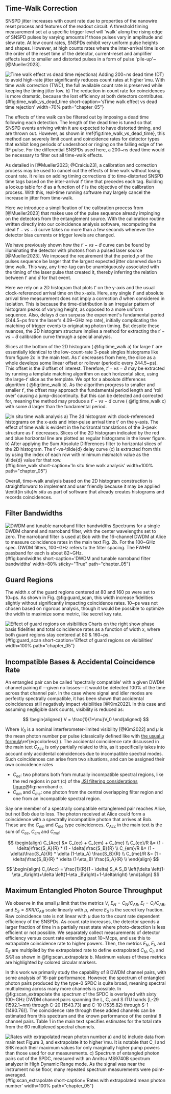 ## Time-Walk Correction
SNSPD jitter increases with count rate due to properties of the nanowire reset process and features of the readout circuit. A threshold timing measurement set at a specific trigger level will 'walk' along the rising edge of SNSPD pulses by varying amounts if those pulses vary in amplitude and slew rate. At low count rates, SNSPDs exhibit very uniform pulse heights and shapes. However, at high counts rates where the inter-arrival time is on the order of the reset time of the detector, current-reset and amplifier effects lead to smaller and distorted pulses in a form of pulse 'pile-up'~[@Mueller2023]. 

<!-- \begin{figure}[H]
    \centering
    \includegraphics[width=0.7\linewidth]{time_walk_comparison_light.pdf}
    \caption{a) Adding 200~ns dead time (DT) to avoid high-rate jitter significantly reduces count rates at higher $\mu$. With time walk correction (TWC), the full available count rate is preserved while keeping the timing jitter low. b) The reduction in count rate for coincidences is more dramatic, because the lost efficiency at both detectors contrinbutes. }
    \label{fig:time_walk_vs_dead_time}
\end{figure} -->
![**Time walk effect vs dead time rejection**a) Adding 200~ns dead time (DT) to avoid high-rate jitter significantly reduces count rates at higher $\mu$. With time walk correction (TWC), the full available count rate is preserved while keeping the timing jitter low. b) The reduction in count rate for coincidences is more dramatic, because the lost efficiency at both detectors contributes.](./figs/time_walk_comparison_light.svg){#fig:time_walk_vs_dead_time short-caption='sTime walk effect vs dead time rejection' width=70% path="chapter_05"}

The effects of time walk can be filtered out by imposing a dead time following each detection. The length of the dead time is tuned so that SNSPD events arriving within it are expected to have distorted timing, and are thrown out. However, as shown in \ref{fig:time_walk_vs_dead_time}, this method can severely limit count and coincidence rates for detector types that exhibit long periods of undershoot or ringing on the falling edge of the RF pulse. For the differential SNSPDs used here, a 200~ns dead time would be necessary to filter out all time-walk effects. 

As detailed in [@Mueller2023; @Craiciu23], a calibration and correction process may be used to cancel out the effects of time walk without losing count rate. It relies on adding timing corrections $\tilde{d}$ to time-distorted SNSPD time tags based on the inter-arrival $t'$ time that precedes each tag. Building a lookup table for $\tilde{d}$ as a function of $t'$ is the objective of the calibration process. With this, real-time running software may largely cancel the increase in jitter from time-walk. 

Here we introduce a simplification of the calibration process from [@Mueller2023] that makes use of the pulse sequence already impinging on the detectors from the entanglement source. With the calibration routine written directly into our coincidence analysis software, recomputing the ideal $t'-vs-\tilde{d}$ curve takes no more than a few seconds whenever the detector bias currents or trigger levels are changed. 

We have previously shown how the $t'-vs-\tilde{d}$ curve can be found by illuminating the detector with photons from a pulsed laser source [@Mueller2023]. We imposed the requirement that the period $p$ of the pulses sequence be larger that the largest expected jitter observed due to time walk. This way, any time-tag can be unambiguously associated with the timing of the laser pulse that created it, thereby inferring the relation between $t'$ and $\tilde{d}$ for that event. 

Here we rely on a 2D histogram that plots $t'$ on the y-axis and the usual clock-referenced arrival time on the x-axis. Here, any single $t'$ and absolute arrival time measurement does not imply a correction $\tilde{d}$ when considered in isolation. This is because the time-distribution is an irregular pattern of histogram peaks of varying height, as opposed to a more uniform sequence. Also, delays $\tilde{d}$ can surpass the experiment's fundamental period (244.5~ps from the laser's 4.09~GHz rep rate), initially complicating the matching of trigger events to originating photon timing. But despite these nuances, the 2D histogram structure implies a method for extracting  the $t'-vs-\tilde{d}$ calibration curve through a special analysis. 

Slices at the bottom of the 2D histogram ( @fig:time_walk a) for large $t'$ are essentially identical to the low-count-rate 3-peak singles histograms like from figure 2c in the main text. As $t'$ decreases from here, the slice as a whole develops some linear offset or rollover (periodic every 244.5~ps). This offset is the $\tilde{d}$ offset of interest. Therefore, $t'-vs-\tilde{d}$ may be extracted by running a template matching algorithm on each horizontal slice, using the large-$t'$ slice as the template. We opt for a absolute differences algorithm ( @fig:time_walk b). As the algorithm progress to smaller and smaller $t'$, the offset may approach the fundamental period length and 'roll over' causing a jump-discontinuity. But this can be detected and corrected for, meaning the method may produce a $t'-vs-\tilde{d}$ curve ( @fig:time_walk c) with some $\tilde{d}$ larger than the fundamental period. 

<!-- \begin{figure}[H]
    \centering
    \includegraphics[width=0.8\linewidth]{time_walk_analysis.pdf}
    \caption{a) The 2d histogram with clock-referenced histograms on the x-axis and inter-pulse arrival time $t'$ on the y-axis. The effect of time walk is evident in the horizontal translations of the 3-peak structure as $t'$ decreases. Slices of the 2D histogram indicated by the red and blue horizontal line are plotted as regular histograms in the lower figure. b) After applying the Sum Absolute Differences filter to horizontal slices of the 2D histogram. The $t'-vs-\tilde{d}$ delay curve (c) is extracted from this by using the index of each row with minimum mismatch value as the $\tilde{d}$ value for that row.}
    \label{fig:time_walk}
\end{figure} -->
![**In situ time walk analysis** a) The 2d histogram with clock-referenced histograms on the x-axis and inter-pulse arrival time $t'$ on the y-axis. The effect of time walk is evident in the horizontal translations of the 3-peak structure as $t'$ decreases. Slices of the 2D histogram indicated by the red and blue horizontal line are plotted as regular histograms in the lower figure. b) After applying the Sum Absolute Differences filter to horizontal slices of the 2D histogram. The $t'-vs-\tilde{d}$ delay curve (c) is extracted from this by using the index of each row with minimum mismatch value as the $\tilde{d}$ value for that row.](./figs/time_walk_analysis_light.svg){#fig:time_walk short-caption='In situ time walk analysis' width=100% path="chapter_05"}

Overall, time-walk analysis based on the 2D histogram construction is straightforward to implement and user friendly because it may be applied <span class="latex">\textit{in situ}</span><span class="html">*in situ*</span>  as part of software that already creates histograms and records coincidences.

## Filter Bandwidths
<!-- \begin{figure}[H]
    \centering
    \includegraphics[width=0.7\linewidth]{filter_comparison_light.pdf}
    \caption{Spectrums for a single DWDM channel and narroband filter, with the center wavelengths set to zero. The narroband filter is used at Bob with the 16-channel DWDM at Alice to measure coincidence rates in the main text Fig. 2b. For the 100~GHz spec. DWDM filters, 100~GHz refers to the filter spacing. The FWHM passband for each is about 82~GHz.}
\end{figure} -->
![**DWDM and tunable narroband filter bandwidths** Spectrums for a single DWDM channel and narroband filter, with the center wavelengths set to zero. The narroband filter is used at Bob with the 16-channel DWDM at Alice to measure coincidence rates in the main text Fig. 2b. For the 100~GHz spec. DWDM filters, 100~GHz refers to the filter spacing. The FWHM passband for each is about 82~GHz.](./figs/filter_comparison_light.svg){#fig:bandwidths short-caption='DWDM and tunable narroband filter bandwidths' width=80% sticky="True" path="chapter_05"}

## Guard Regions
The width $x$ of the guard regions centered at 80 and 160 ps were set to 10~ps. As shown in Fig. @fig:guard_scan, this width increase fidelities slightly without significantly impacting coincidence rates. 10~ps was not chosen based on rigorous analysis, though it would be possible to optimize the width to maximize some metric, like secret key rate. 

<!-- \begin{figure}[h]
    \centering
    \includegraphics[width=1\linewidth]{guard_scan_light.pdf}
    \caption{Charts on the right show phase basis fidelities and total coincidence rates as a function of width $x$, where both guard regions stay centered at 80 \& 160~ps.}
    \label{fig:guard_scan}
\end{figure} -->

![**Effect of guard regions on visibilities** Charts on the right show phase basis fidelities and total coincidence rates as a function of width $x$, where both guard regions stay centered at 80 \& 160~ps.](./figs/guard_scan_light.svg){#fig:guard_scan short-caption='Effect of guard regions on visibilities' width=100% path="chapter_05"}

## Incompatible Bases \& Accidental Coincidence Rate

An entangled pair can be called 'spectrally compatible' with a given DWDM channel pairing if --given no losses-- it would be detected 100\% of the time across that channel pair. In the case where signal and idler modes are perfectly spectrally compatible, it has been shown that accidental coincidences still negatively impact visibilities [@Kim2022]. In this case and assuming negligible dark counts, visibility is reduced as: 

$$
\begin{aligned}
V = \frac{1}{1+\mu}V_0
\end{aligned}
$$

Where $V_0$ is a nominal interferometer-limited visibility [@Kim2022] and $\mu$ is the mean photon number per pulse (classically defined like with <span class="html">[the usual $\mu$ formula](./section_06_modelling_details.md#eq:colorless)</span><span class="latex">\ref{eq:colorless}</span> ). The accidental coincidence rate discussed in the main text $C_{Acc}$ is only partially related to this, as it specifically takes into account only accidental coincidences due to incompatible spectral modes. Such coincidences can arise from two situations, and can be assigned their own coincidence rates

- $C_{ee}$: two photons both from mutually incompatible spectral regions, like the red regions in  <span class="html">part (c) of the [JSI filtering considerations figure](./section_06_modelling_details.md#fig:narroband)</span><span class="latex">@fig:narroband c</span>.
- $C_{em}$ and $C_{me}$: one photon from the central overlapping filter region and one from an incompatible spectral region. 

Say one member of a spectrally compatible entanglemed pair reaches Alice, but not Bob due to loss. The photon received at Alice could form a coincidence with a spectrally incompatible photon that arrives at Bob. These are the $C_{em}$ and $C_{me}$ type coincidences. $C_{Acc}$ in the main text is the sum of $C_{ee}$, $C_{em}$ and $C_{me}$:

$$
\begin{align}
    C_{Acc} &= C_{ee} + C_{em} + C_{me} \\
    C_{ee}/R &= (1 - \delta)\frac{S_A}{R} * (1 - \delta)\frac{S_B}{R} \\
    C_{em}/R &= (1 - \delta)\frac{S_A}{R} * \delta (1-\eta_A) \frac{S_B}{R} \\
    C_{me}/R &= (1 - \delta)\frac{S_B}{R} * \delta (1-\eta_B) \frac{S_A}{R} \\
\end{align}
$$

$$
\begin{align}
C_{Acc} = \frac{1}{R}(1 - \delta) S_A S_B \left(\delta \left(1-\eta _A\right)+\delta \left(1-\eta _B\right)+1-\delta\right)
\end{align}
$$


## Maximum Entangled Photon Source Throughput
We observe in the small $\mu$ limit that the metrics $V$, $E_N = C_N/C_{AB}$, $E_I = C_I/C_{AB}$, and $E_S = SKR/C_{AB}$ scale linearly with $\mu$, where $E_S$ is the secret key fraction. Raw coincidence rate is not linear with $\mu$ due to the count rate dependent efficiency of the SNSPDs. As count rate increases, the detector spends a larger fraction of time in a partially reset state where photo-detection is less efficient or not possible. We separately collect measurements of detector efficiency versus count rate extending past 10~Mcps, and use this to extrapolate coincidence rate to higher powers. Then, the metrics $E_N$, $E_I$, and $E_S$ are multiplied by the extrapolated rate to define extrapolated $C_N$, $C_I$, and $SKR$ as shown in @fig:scan_extrapolate b. Maximum values of these metrics are highlighted by colored circular markers.

In this work we primarily study the capability of 8 DWDM channel pairs, with some analysis of 16-pair performance. However, the spectrum of entangled photon pairs produced by the type-0 SPDC is quite broad, meaning spectral multiplexing across many more channels is possible. In @fig:scan_extrapolate the spectrum of the SPDC is overlayed with sixty 100~GHz DWDM channel pairs spanning the L, C, and S ITU bands [L-29 (1592.1~nm) through C-20 (1543.73) and C-10 (1535.82) through S-1 (1490.76)]. The coincidence rate through these added channels can be estimated from this spectrum and the known performance of the central 8 channel pairs. Table 1 in the main text specifies estimates for the total rate from the 60 multiplexed spectral channels.

<!-- \begin{figure}[H]
    \centering
    \includegraphics[width=1\linewidth]{scan_extrapolate_light.pdf}
    \caption{a) and b) include data from main text Figure 3, and extrapolate it to higher $\mu$. It is notable that $C_I$ and $SRK$ reach their maximum values for only marginally higher pump powers than those used for our measurements. c) Spectrum of entangled photon pairs out of the SPDC, measured with an Anritsu MS9740B spectrum analyzer in High Dynamic Range mode. As the signal was near the instrument noise floor, many repeated spectrum measurements were point-averaged.}
    \label{fig:scan_extrapolate}
\end{figure} -->

![**Rates with extrapolated mean photon number** a) and b) include data from main text Figure 3, and extrapolate it to higher $\mu$. It is notable that $C_I$ and $SRK$ reach their maximum values for only marginally higher pump powers than those used for our measurements. c) Spectrum of entangled photon pairs out of the SPDC, measured with an Anritsu MS9740B spectrum analyzer in High Dynamic Range mode. As the signal was near the instrument noise floor, many repeated spectrum measurements were point-averaged.](./figs/scan_extrapolate_light.svg){#fig:scan_extrapolate short-caption='Rates with extrapolated mean photon number' width=100% path="chapter_05"}